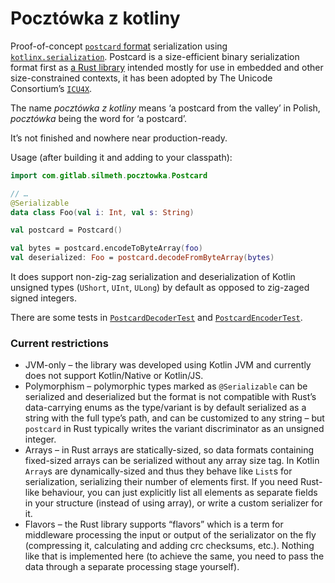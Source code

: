 # Pocztówka z kotliny

Proof-of-concept [`postcard` format](https://postcard.jamesmunns.com/wire-format.html) serialization using [`kotlinx.serialization`](https://github.com/Kotlin/kotlinx.serialization). Postcard is a size-efficient binary serialization format first as [a Rust library](https://crates.io/crates/postcard) intended mostly for use in embedded and other size-constrained contexts, it has been adopted by The Unicode Consortium’s [`ICU4X`](https://github.com/unicode-org/icu4x/issues/869).

The name *pocztówka z kotliny* means ‘a postcard from the valley’ in Polish, *pocztówka* being the word for ‘a postcard’.

It’s not finished and nowhere near production-ready.

Usage (after building it and adding to your classpath):

```kotlin
import com.gitlab.silmeth.pocztowka.Postcard

// …
@Serializable
data class Foo(val i: Int, val s: String)

val postcard = Postcard()

val bytes = postcard.encodeToByteArray(foo)
val deserialized: Foo = postcard.decodeFromByteArray(bytes)
```

It does support non-zig-zag serialization and deserialization of Kotlin unsigned types (`UShort`, `UInt`, `ULong`) by default as opposed to zig-zaged signed integers.

There are some tests in [`PostcardDecoderTest`](lib/src/test/kotlin/com/gitlab/silmeth/pocztowka/PostcardDecoderTest.kt) and [`PostcardEncoderTest`](lib/src/test/kotlin/com/gitlab/silmeth/pocztowka/PostcardEncoderTest.kt).

### Current restrictions
* JVM-only – the library was developed using Kotlin JVM and currently does not support Kotlin/Native or Kotlin/JS.
* Polymorphism – polymorphic types marked as `@Serializable` can be serialized and deserialized but the format is not compatible with Rust’s data-carrying enums as the type/variant is by default serialized as a string with the full type’s path, and can be customized to any string – but `postcard` in Rust typically writes the variant discriminator as an unsigned integer.
* Arrays – in Rust arrays are statically-sized, so data formats containing fixed-sized arrays can be serialized without any array size tag. In Kotlin `Array`s are dynamically-sized and thus they behave like `List`s for serialization, serializing their number of elements first. If you need Rust-like behaviour, you can just explicitly list all elements as separate fields in your structure (instead of using array), or write a custom serializer for it.
* Flavors – the Rust library supports “flavors” which is a term for middleware processing the input or output of the serializator on the fly (compressing it, calculating and adding crc checksums, etc.). Nothing like that is implemented here (to achieve the same, you need to pass the data through a separate processing stage yourself).
